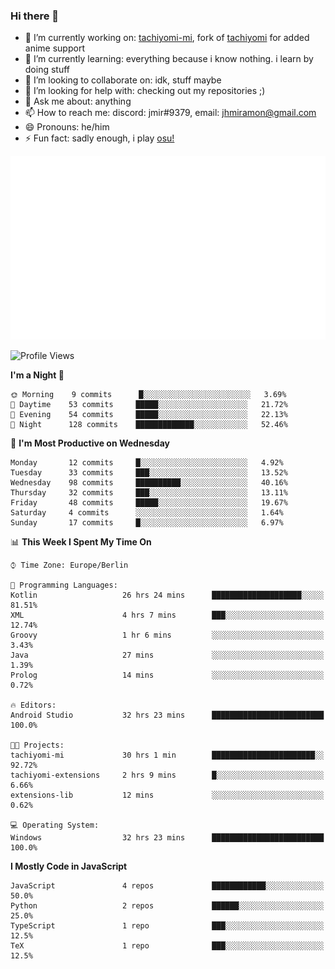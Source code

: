 ### Hi there 👋



<!--
**jmir1/jmir1** is a ✨ _special_ ✨ repository because its `README.md` (this file) appears on your GitHub profile.

Here are some ideas to get you started:
-->
- 🔭 I’m currently working on: [tachiyomi-mi](https://github.com/jmir1/tachiyomi-mi), fork of [tachiyomi](https://github.com/tachiyomiorg/tachiyomi) for added anime support
- 🌱 I’m currently learning: everything because i know nothing. i learn by doing stuff
- 👯 I’m looking to collaborate on: idk, stuff maybe
- 🤔 I’m looking for help with: checking out my repositories ;)
- 💬 Ask me about: anything
- 📫 How to reach me: discord: jmir#9379, email: jhmiramon@gmail.com
- 😄 Pronouns: he/him
- ⚡ Fun fact: sadly enough, i play [osu!](https://osu.ppy.sh/users/18018426)
<div>
	<p align="center">
		<img src="https://github.com/jmir1/github-stats/blob/master/generated/overview.svg">
	</p>
</div>

<!--START_SECTION:waka-->
![Profile Views](http://img.shields.io/badge/Profile%20Views-0-blue)

**I'm a Night 🦉** 

```text
🌞 Morning    9 commits      █░░░░░░░░░░░░░░░░░░░░░░░░   3.69% 
🌆 Daytime    53 commits     █████░░░░░░░░░░░░░░░░░░░░   21.72% 
🌃 Evening    54 commits     █████░░░░░░░░░░░░░░░░░░░░   22.13% 
🌙 Night      128 commits    █████████████░░░░░░░░░░░░   52.46%

```
📅 **I'm Most Productive on Wednesday** 

```text
Monday       12 commits     █░░░░░░░░░░░░░░░░░░░░░░░░   4.92% 
Tuesday      33 commits     ███░░░░░░░░░░░░░░░░░░░░░░   13.52% 
Wednesday    98 commits     ██████████░░░░░░░░░░░░░░░   40.16% 
Thursday     32 commits     ███░░░░░░░░░░░░░░░░░░░░░░   13.11% 
Friday       48 commits     █████░░░░░░░░░░░░░░░░░░░░   19.67% 
Saturday     4 commits      ░░░░░░░░░░░░░░░░░░░░░░░░░   1.64% 
Sunday       17 commits     █░░░░░░░░░░░░░░░░░░░░░░░░   6.97%

```


📊 **This Week I Spent My Time On** 

```text
⌚︎ Time Zone: Europe/Berlin

💬 Programming Languages: 
Kotlin                   26 hrs 24 mins      ████████████████████░░░░░   81.51% 
XML                      4 hrs 7 mins        ███░░░░░░░░░░░░░░░░░░░░░░   12.74% 
Groovy                   1 hr 6 mins         ░░░░░░░░░░░░░░░░░░░░░░░░░   3.43% 
Java                     27 mins             ░░░░░░░░░░░░░░░░░░░░░░░░░   1.39% 
Prolog                   14 mins             ░░░░░░░░░░░░░░░░░░░░░░░░░   0.72%

🔥 Editors: 
Android Studio           32 hrs 23 mins      █████████████████████████   100.0%

🐱‍💻 Projects: 
tachiyomi-mi             30 hrs 1 min        ███████████████████████░░   92.72% 
tachiyomi-extensions     2 hrs 9 mins        █░░░░░░░░░░░░░░░░░░░░░░░░   6.66% 
extensions-lib           12 mins             ░░░░░░░░░░░░░░░░░░░░░░░░░   0.62%

💻 Operating System: 
Windows                  32 hrs 23 mins      █████████████████████████   100.0%

```

**I Mostly Code in JavaScript** 

```text
JavaScript               4 repos             ████████████░░░░░░░░░░░░░   50.0% 
Python                   2 repos             ██████░░░░░░░░░░░░░░░░░░░   25.0% 
TypeScript               1 repo              ███░░░░░░░░░░░░░░░░░░░░░░   12.5% 
TeX                      1 repo              ███░░░░░░░░░░░░░░░░░░░░░░   12.5%

```



<!--END_SECTION:waka-->
